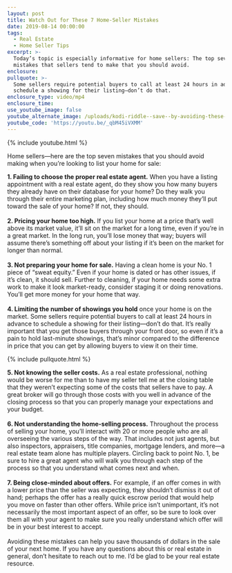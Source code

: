 ```yaml
---
layout: post
title: Watch Out for These 7 Home-Seller Mistakes
date: 2019-08-14 00:00:00
tags:
  - Real Estate
  - Home Seller Tips
excerpt: >-
  Today’s topic is especially informative for home sellers: The top seven
  mistakes that sellers tend to make that you should avoid.
enclosure:
pullquote: >-
  Some sellers require potential buyers to call at least 24 hours in advance to
  schedule a showing for their listing—don’t do that.
enclosure_type: video/mp4
enclosure_time:
use_youtube_image: false
youtube_alternate_image: /uploads/kodi-riddle--save--by-avoiding-these-7-mistakes-youtube.jpg
youtube_code: 'https://youtu.be/_qbM45iVXMM'
---
```


{% include youtube.html %}

Home sellers—here are the top seven mistakes that you should avoid making when you’re looking to list your home for sale:

**1\. Failing to choose the proper real estate agent.** When you have a listing appointment with a real estate agent, do they show you how many buyers they already have on their database for your home? Do they walk you through their entire marketing plan, including how much money they’ll put toward the sale of your home? If not, they should.&nbsp;<br><br>**2\. Pricing your home too high.** If you list your home at a price that’s well above its market value, it’ll sit on the market for a long time, even if you’re in a great market. In the long run, you’ll lose money that way; buyers will assume there’s something off about your listing if it’s been on the market for longer than normal.<br><br>**3\. Not preparing your home for sale.** Having a clean home is your No. 1 piece of “sweat equity.” Even if your home is dated or has other issues, if it’s clean, it should sell. Further to cleaning, if your home needs some extra work to make it look market-ready, consider staging it or doing renovations. You’ll get more money for your home that way.<br><br>**4\. Limiting the number of showings you hold** once your home is on the market. Some sellers require potential buyers to call at least 24 hours in advance to schedule a showing for their listing—don’t do that. It’s really important that you get those buyers through your front door, so even if it’s a pain to hold last-minute showings, that’s minor compared to the difference in price that you can get by allowing buyers to view it on their time.

{% include pullquote.html %}

**5\. Not knowing the seller costs.** As a real estate professional, nothing would be worse for me than to have my seller tell me at the closing table that they weren’t expecting some of the costs that sellers have to pay. A great broker will go through those costs with you well in advance of the closing process so that you can properly manage your expectations and your budget.<br><br>**6\. Not understanding the home-selling process.** Throughout the process of selling your home, you’ll interact with 20 or more people who are all overseeing the various steps of the way. That includes not just agents, but also inspectors, appraisers, title companies, mortgage lenders, and more—a real estate team alone has multiple players. Circling back to point No. 1, be sure to hire a great agent who will walk you through each step of the process so that you understand what comes next and when.<br><br>**7\. Being close-minded about offers.** For example, if an offer comes in with a lower price than the seller was expecting, they shouldn’t dismiss it out of hand; perhaps the offer has a really quick escrow period that would help you move on faster than other offers. While price isn’t unimportant, it’s not necessarily the most important aspect of an offer, so be sure to look over them all with your agent to make sure you really understand which offer will be in your best interest to accept.<br><br>Avoiding these mistakes can help you save thousands of dollars in the sale of your next home. If you have any questions about this or real estate in general, don’t hesitate to reach out to me. I’d be glad to be your real estate resource.<br>&nbsp;